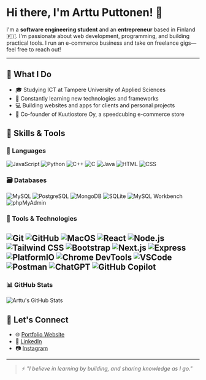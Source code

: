 # Hi there, I'm Arttu Puttonen! 👋

I'm a **software engineering student** and an **entrepreneur** based in Finland 🇫🇮. I'm passionate about web development, programming, and building practical tools. I run an e-commerce business and take on freelance gigs—feel free to reach out!

---

## 💼 What I Do
- 🎓 Studying ICT at Tampere University of Applied Sciences
- 🧠 Constantly learning new technologies and frameworks
- 💻 Building websites and apps for clients and personal projects
- 🧊 Co-founder of Kuutiostore Oy, a speedcubing e-commerce store

## 💼 Skills & Tools

### 🚀 Languages  
![JavaScript](https://img.shields.io/badge/-JavaScript-F7DF1E?style=flat&logo=javascript&logoColor=black)
![Python](https://img.shields.io/badge/-Python-3776AB?style=flat&logo=python&logoColor=white)
![C++](https://img.shields.io/badge/-C++-00599C?style=flat&logo=c%2B%2B&logoColor=white)
![C](https://img.shields.io/badge/-C-A8B9CC?style=flat&logo=c&logoColor=white)
![Java](https://img.shields.io/badge/-Java-007396?style=flat&logo=java&logoColor=white)
![HTML](https://img.shields.io/badge/-HTML5-E34F26?style=flat&logo=html5&logoColor=white)
![CSS](https://img.shields.io/badge/-CSS3-1572B6?style=flat&logo=css3&logoColor=white)

### 🗃️ Databases  
![MySQL](https://img.shields.io/badge/-MySQL-4479A1?style=flat&logo=mysql&logoColor=white)
![PostgreSQL](https://img.shields.io/badge/-PostgreSQL-4169E1?style=flat&logo=postgresql&logoColor=white)
![MongoDB](https://img.shields.io/badge/-MongoDB-47A248?style=flat&logo=mongodb&logoColor=white)
![SQLite](https://img.shields.io/badge/-SQLite-003B57?style=flat&logo=sqlite&logoColor=white)
![MySQL Workbench](https://img.shields.io/badge/-MySQL_Workbench-4479A1?style=flat&logo=mysql&logoColor=white)
![phpMyAdmin](https://img.shields.io/badge/-phpMyAdmin-6C78AF?style=flat&logo=php&logoColor=white)

### 🧰 Tools & Technologies  
![Git](https://img.shields.io/badge/-Git-F05032?style=flat&logo=git&logoColor=white)
![GitHub](https://img.shields.io/badge/-GitHub-181717?style=flat&logo=github&logoColor=white)
![MacOS](https://img.shields.io/badge/-macOS-000000?style=flat&logo=apple&logoColor=white)
![React](https://img.shields.io/badge/-React-61DAFB?style=flat&logo=react&logoColor=black)
![Node.js](https://img.shields.io/badge/-Node.js-339933?style=flat&logo=nodedotjs&logoColor=white)
![Tailwind CSS](https://img.shields.io/badge/-Tailwind_CSS-38B2AC?style=flat&logo=tailwindcss&logoColor=white)
![Bootstrap](https://img.shields.io/badge/-Bootstrap-7952B3?style=flat&logo=bootstrap&logoColor=white)
![Next.js](https://img.shields.io/badge/-Next.js-000000?style=flat&logo=nextdotjs&logoColor=white)
![Express](https://img.shields.io/badge/-Express-000000?style=flat&logo=express&logoColor=white)
![PlatformIO](https://img.shields.io/badge/-PlatformIO-FE7900?style=flat&logo=platformio&logoColor=white)
![Chrome DevTools](https://img.shields.io/badge/-DevTools-4285F4?style=flat&logo=googlechrome&logoColor=white)
![VSCode](https://img.shields.io/badge/-VSCode-007ACC?style=flat&logo=visualstudiocode&logoColor=white)
![Postman](https://img.shields.io/badge/-Postman-FF6C37?style=flat&logo=postman&logoColor=white)
![ChatGPT](https://img.shields.io/badge/-ChatGPT-10A37F?style=flat&logo=openai&logoColor=white)
![GitHub Copilot](https://img.shields.io/badge/-GitHub_Copilot-181717?style=flat&logo=githubcopilot&logoColor=white)
---

### 📊 GitHub Stats

![Arttu's GitHub Stats](https://github-readme-stats.vercel.app/api?username=arttuputtonen&show_icons=true&theme=tokyonight)



## 🤝 Let's Connect

- 🌐 [Portfolio Website](https://arttuputtonen.com/)
- 💼 [LinkedIn](https://www.linkedin.com/in/arttu-puttonen-733b9829b/?locale=en_US)
- 📷 [Instagram](https://www.instagram.com/arddup)

---

> ⚡ _"I believe in learning by building, and sharing knowledge as I go."_
